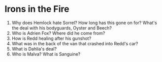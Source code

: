 # Irons in the Fire

1. Why does Hemlock hate Sorrel? How long has this gone on for? What's the deal with his bodyguards, Oyster and Beech?
2. Who is Adrien Fox? Where did he come from?
3. How is Redd healing after his gunshot?
4. What was in the back of the van that crashed into Redd's car?
5. What is Dahlia's deal? 
6. Who is Malva? What is Sanguine?
